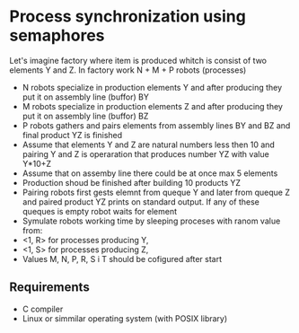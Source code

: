 # Process synchronization using semaphores
Let's imagine factory where item is produced whitch is consist of two elements Y and Z. In factory work N + M + P robots (processes) 

- N robots specialize in production elements Y and after producing they put it on assembly line (buffor) BY 
- M robots specialize in production elements Z and after producing they put it on assembly line (buffor) BZ 
- P robots gathers and pairs elements from assembly lines BY and BZ and final product YZ is finished 
- Assume that elements Y and Z are natural numbers less then 10 and pairing Y and Z is operaration that produces number YZ with value Y*10+Z
- Assume that on assemby line there could be at once max 5 elements  
- Production shoud be finished after building 10 products YZ
- Pairing robots first gests elemnt from queque Y and later from queque Z and paired product YZ prints on standard output. If any of these queques is empty robot waits for element
- Symulate robots working time by sleeping proceses with ranom value from:
- <1, R> for processes producing Y,
- <1, S> for processes producing Z,
- Values M, N, P, R, S i T should be cofigured after start

## Requirements
- C compiler 
- Linux or simmilar operating system (with POSIX library)



